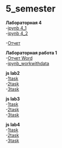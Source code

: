 # 5_semester

**Лабораторная 4**  
-[ipynb 4_1](https://github.com/cucann/5_semester/blob/main/DS_LAB_4_1%20(1).ipynb)  
-[ipynb 4_2](https://github.com/cucann/5_semester/blob/main/DS_LAB_4_2%20(1).ipynb)

-[Отчет](4_лаб.pdf)

**Лабораторная работа 1**  
-[Отчет Word](1lb_raspsys_off.pdf)  
-[ipynb_workwithdata](https://github.com/cucann/5_semester/blob/main/work_with_data_2024_ind.ipynb)  

**js lab2**  
-[1task](indtsk1.js)  
-[2task](indtsk2.js)  
-[3task](indtsk3.js)  

**js lab3**  
-[1task](indt1.js)  
-[2task](indt2.js)  
-[3task](indt3.js)  

**js lab4**  
-[1task](ftsk_1.html)  
-[2task](ftsk_2.html)  
-[3task](ftsk_3.html)  
